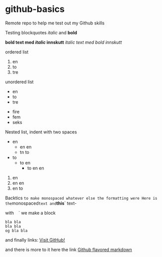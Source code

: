 # github-basics
Remote repo to help me test out my Github skills

Testing <blockquotes>blockquotes</blockquotes>
*italic* and **bold**

**bold text med _italic_ innskutt**
*italic text med _bold_ innskutt*

ordered list
1. en
2. to
3. tre

unordered list
* en
* to
* tre
- fire
- fem
- seks

Nested list, indent with two spaces
* en
  * en en
  * tn to
* to
  * to en
    * to en en

1. en
  1. en en
  2. en to
  
Backtics ` to make monospaced whatever else the formatting were
Here is the `monospaced` text and `**this**` text-

with ` ` ` we make a block
```
bla bla
bla bla
og bla bla
```

and finally links:
[Visit GitHub!](https://www.github.com)

and there is more to it here the link
[Github flavored markdown](https://help.github.com/articles/github-flavored-markdown/)
